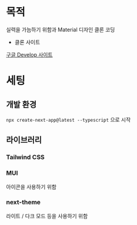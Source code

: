# 목적

실력을 가늠하기 위함과 Material 디자인 클론 코딩

- 클론 사이트

[구글 Develop 사이트](https://m3.material.io/)

# 세팅

## 개발 환경

`npx create-next-app@latest --typescript` 으로 시작

## 라이브러리

### Tailwind CSS

### MUI

아이콘을 사용하기 위함

### next-theme

라이트 / 다크 모드 등을 사용하기 위함

